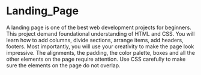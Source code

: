 # Landing_Page
A landing page is one of the best web development projects for beginners. This project demand foundational 
understanding of HTML and CSS. You will learn how to add columns, divide sections,
arrange items, add headers, footers. Most importantly, you will use your creativity to make the page
look impressive. The alignments, the padding, the color palette, boxes and all the other elements on
the page require attention. Use CSS carefully to make sure the elements on the page do not overlap.
